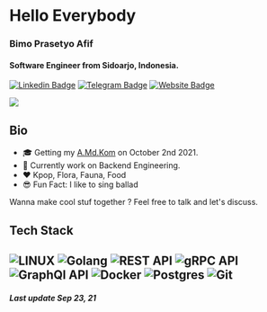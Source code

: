 # Hello Everybody

### **Bimo Prasetyo Afif**

#### Software Engineer from Sidoarjo, Indonesia.

[![Linkedin Badge](https://img.shields.io/badge/-Bimo_Prasetyo_Afif-blue?style=flat&logo=Linkedin&logoColor=white)](https://www.linkedin.com/in/bimoprasetyoafif/)
[![Telegram Badge](http://img.shields.io/badge/-bimoprasetyoafif-9cf?style=flat&logo=Telegram&logoColor=white)](https://t.me/bimoprasetyoafif)
[![Website Badge](https://img.shields.io/badge/-bimopa.me-red?style=flat&logo=Google-Chrome&logoColor=white)](https://bimopa.me)

![](https://komarev.com/ghpvc/?username=bimbimprasetyoafif&color=blueviolet)

## Bio
- 🎓 Getting my [A.Md.Kom](https://id.wikipedia.org/wiki/Gelar_vokasi) on October 2nd 2021.
- 🏢 Currently work on Backend Engineering.
- ❤️ Kpop, Flora, Fauna, Food
- 😎 Fun Fact: I like to sing ballad


Wanna make cool stuf together ? Feel free to talk and let's discuss.

## Tech Stack
![LINUX](https://img.shields.io/badge/LINUX-FCC624?style=flat-square&logo=linux&logoColor=black)
![Golang](https://img.shields.io/badge/GOLANG-3C6498.svg?&style=flat&logo=go&logoColor=white)
![REST API](https://img.shields.io/badge/REST_API-02569B.svg?&style=flat&logo=rest-api&logoColor=white)
![gRPC API](https://img.shields.io/badge/gRPC_API-9cf.svg?&style=flat&logo=rpc&logoColor=white)
![GraphQl API](https://img.shields.io/badge/GraphQl_API-E10098.svg?&style=flat&logo=graphql&logoColor=white)
![Docker](https://img.shields.io/badge/DOCKER-2496ED.svg?&style=flat&logo=docker&logoColor=white)
![Postgres](https://img.shields.io/badge/POSTGRES-%23316192.svg?&style=flat&logo=postgresql&logoColor=white)
![Git](https://img.shields.io/badge/GIT-%23F05033.svg?&style=flat&logo=git&logoColor=white)
-------
##### Last update Sep 23, 21



